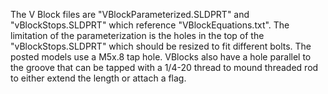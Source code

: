 The V Block files are "VBlockParameterized.SLDPRT" and "vBlockStops.SLDPRT" which reference "VBlockEquations.txt".
The limitation of the parameterization is the holes in the top of the "vBlockStops.SLDPRT" which should be resized to fit different bolts.
The posted models use a M5x.8 tap hole.
VBlocks also have a hole parallel to the groove that can be tapped with a 1/4-20 thread to mound threaded rod to either extend the length or attach a flag.
 
